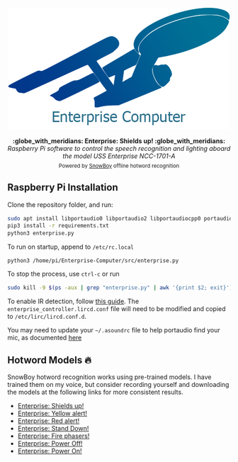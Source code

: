 <p align="center">
  <img src="enterprise.png" alt="USS Enterprise" />
</p>
<p align="center">
  <strong>:globe_with_meridians: Enterprise: Shields up! :globe_with_meridians:</strong></br>
  <em>Raspberry Pi software to control the speech recognition and lighting aboard the model USS Enterprise NCC-1701-A</em></br>
  <sub>Powered by <a href="https://snowboy.kitt.ai/", target="_blank">SnowBoy</a> offline hotword recognition</sub>
</p>


## Raspberry Pi Installation
Clone the repository folder, and run:

```bash
sudo apt install libportaudio0 libportaudio2 libportaudiocpp0 portaudio19-dev flac build-essential swig libpulse-dev python-pyaudio python3-pyaudio sox libatlas-base-dev
pip3 install -r requirements.txt
python3 enterprise.py
```

To run on startup, append to `/etc/rc.local`
```
python3 /home/pi/Enterprise-Computer/src/enterprise.py
```

To stop the process, use `ctrl-c` or run
```bash
sudo kill -9 $(ps -aux | grep "enterprise.py" | awk '{print $2; exit}')
```

To enable IR detection, follow [this guide](https://devkimchi.com/2020/08/12/turning-raspberry-pi-into-remote-controller/). The `enterprise_controller.lircd.conf` file will need to be modified and copied to `/etc/lirc/lircd.conf.d`.

You may need to update your `~/.asoundrc` file to help portaudio find your mic, as documented [here](http://docs.kitt.ai/snowboy/#running-on-pi)


## Hotword Models 🔥

SnowBoy hotword recognition works using pre-trained models. I have trained them on my voice, but consider recording yourself and downloading the models at the following links for more consistent results.

<p>
<ul>
  <li><a href="https://snowboy.kitt.ai/hotword/57534", target="_blank">Enterprise: Shields up!</a></li>
  <li><a href="https://snowboy.kitt.ai/hotword/57535", target="_blank">Enterprise: Yellow alert!</a></li>
  <li><a href="https://snowboy.kitt.ai/hotword/57536", target="_blank">Enterprise: Red alert!</a></li>
  <li><a href="https://snowboy.kitt.ai/hotword/57739", target="_blank">Enterprise: Stand Down!</a></li>
  <li><a href="https://snowboy.kitt.ai/hotword/57537", target="_blank">Enterprise: Fire phasers!</a></li>
  <li><a href="https://snowboy.kitt.ai/hotword/57740", target="_blank">Enterprise: Power Off!</a></li>
  <li><a href="https://snowboy.kitt.ai/hotword/57741", target="_blank">Enterprise: Power On!</a></li>
</ul>
</p>